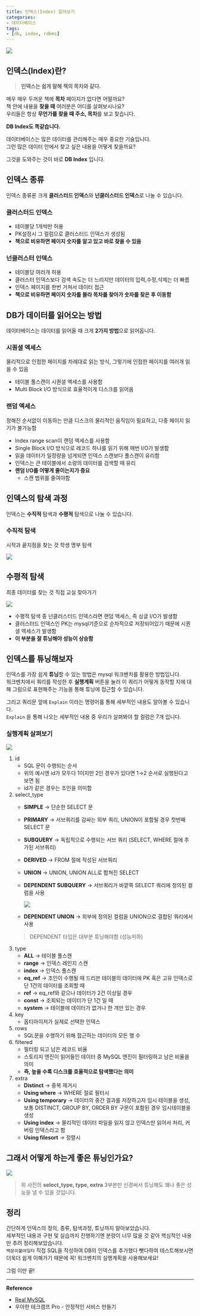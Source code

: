 ```yaml
---
title: 인덱스(Index) 알아보기
categories:
- 데이터베이스
tags:
- [db, index, rdbms]
---
```


![](https://images.unsplash.com/photo-1535905557558-afc4877a26fc?ixlib=rb-1.2.1&q=80&cs=tinysrgb&fm=jpg&crop=entropy&w=4800)

## 인덱스(Index)란?

> **인덱스는 쉽게 말해 책의 목차와 같다.**  

매우 매우 두꺼운 책에 **목차** 페이지가 없다면 어떨까요?  
책 안에 내용을 **찾을 때** 여러분은 어디를 살펴보시나요?  
우리들은 항상 **무언가를 찾을 때 주소, 목차**를 보고 찾습니다.

**DB Index도 똑같습니다.**

데이터베이스는 많은 데이터를 관리해주는 매우 중요한 기술입니다.  
그런 많은 데이터 안에서 찾고 싶은 내용을 어떻게 찾을까요?

그것을 도와주는 것이 바로 **DB Index** 입니다.

## 인덱스 종류

인덱스 종류론 크게 **클러스터드 인덱스**와 **넌클러스터드 인덱스**로 나눌 수 있습니다.

### 클러스터드 인덱스

- 테이블당 1개씩만 허용
- PK설정시 그 컬럼으로 클러스터드 인덱스가 생성됨
- **책으로 비유하면 페이지 숫자를 알고 있고 바로 찾을 수 있음**

### 넌클러스터 인덱스

- 테이블당 여러개 허용
- 클러스터 인덱스보다 검색 속도는 더 느리지만 데이터의 입력,수정,삭제는 더 빠름
- 인덱스 페이지를 한번 거쳐서 데이터 접근
- **책으로 비유하면 페이지 숫자를 몰라 목차를 찾아가 숫자를 찾은 후 이동함**

## DB가 데이터를 읽어오는 방법

데이터베이스는 데이터를 읽어올 때 크게 **2가지 방법**으로 읽어옵니다.

### 시퀀셜 엑세스

물리적으로 인접한 페이지를 차례대로 읽는 방식, 그렇기에 인접한 페이지를 여러개 읽을 수 있음

- 테이블 풀스캔이 시퀀셜 엑세스를 사용함
- Multi Block I/O 방식으로 효율적이게 디스크를 읽어옴

### 랜덤 엑세스

정해진 순서없이 이동하는 만큼 디스크의 물리적인 움직임이 필요하고, 다중 페이지 읽기가 불가능함

- Index range scan이 랜덤 엑세스를 사용함
- Single Block I/O 방식으로 레코드 하나를 읽기 위해 매번 I/O가 발생함
- 읽을 데이터가 일정량을 넘게되면 인덱스 스캔보다 풀스캔이 유리함
- 인덱스는 큰 테이블에서 소량의 데이터를 검색할 때 유리
- **랜덤 I/O를 어떻게 줄이는지가 중요**
  - 스캔 범위를 줄여야함

## 인덱스의 탐색 과정

인덱스는 **수직적** 탐색과 **수평적** 탐색으로 나눌 수 있습니다.

### 수직적 탐색

시작과 끝지점을 찾는 것 학생 명부 탐색

![](https://blog.kakaocdn.net/dn/yZGER/btrGlifxlqZ/r6pT9naKpqeH4FjjbwmQr1/img.png)

## 수평적 탐색

최종 데이터를 찾는 것 직접 교실 찾아가기

![](https://blog.kakaocdn.net/dn/ckgGZb/btrGjcUHhul/GTtEF9NKpfoRDjk3aiO340/img.png)

- 수평적 탐색 중 넌클러스터드 인덱스라면 랜덤 액세스, 즉 싱글 I/O가 발생함
- 클러스터드 인덱스인 PK는 mysql기준으로 순차적으로 저장되어있기 때문에 시퀀셜 엑세스가 발생함
- **이 부분을 잘 튜닝해야 성능이 상승함**

## 인덱스를 튜닝해보자

인덱스를 가장 쉽게 **튜닝**할 수 있는 방법은 mysql 워크벤치를 활용한 방법입니다.  
워크벤치에서 쿼리를 작성한 후 **실행계획** 버튼을 눌러 이 쿼리가 어떻게 동작할 지에 대해 그림으로 표현해주는 기능을 통해 튜닝에 접근할 수 있습니다.

그리고 쿼리문 앞에 `Explain` 이라는 명령어를 통해 세부적인 내용도 알아볼 수 있습니다.  
`Explain` 을 통해 나오는 세부적인 내용 중 우리가 살펴봐야 할 컬럼은 7개 입니다.

### 실행계획 살펴보기

![](https://blog.kakaocdn.net/dn/tRerx/btrGrWWnPes/FNFTkYGmto7f6zyLz1r6IK/img.png)

1. id
    - SQL 문이 수행되는 순서
    - 위의 예시엔 id가 모두다 1이지만 2인 경우가 있다면 1→2 순서로 실행된다고 보면 됨
    - id가 같은 경우는 조인을 의미함
2. select_type
    - **SIMPLE** → 단순한 SELECT 문
    - **PRIMARY** → 서브쿼리를 감싸는 외부 쿼리, UNION이 포함될 경우 첫번째 SELECT 문
    - **SUBQUERY** → 독립적으로 수행되는 서브 쿼리 (SELECT, WHERE 절에 추가된 서브쿼리)
    - **DERIVED** → FROM 절에 작성된 서브쿼리
    - **UNION** → UNION, UNION ALL로 합쳐진 SELECT
    - **DEPENDENT SUBQUERY** → 서브쿼리가 바깥쪽 SELECT 쿼리에 정의된 컬럼을 사용

        ![](https://blog.kakaocdn.net/dn/cC6Fxb/btrGjbVKgwP/kUGQjLvkYnx7v6ptgMX4j0/img.png)

    - **DEPENDENT UNION** → 외부에 정의된 컬럼을 UNION으로 결합된 쿼리에서 사용
    > DEPENDENT 타입은 대부분 튜닝해야함 (성능저하)
3. type
    - **ALL** → 테이블 풀스캔
    - **range** → 인덱스 레인지 스캔
    - **index** → 인덱스 풀스캔
    - **eq_ref** → 조인이 수행될 때 드리븐 테이블의 데이터에 PK 혹은 고유 인덱스로 단 1건의 데이터를 조회할 때
    - **ref** → eq_ref와 같으나 데이터가 2건 이상일 경우
    - **const** → 조회되는 데이터가 단 1건 일 때
    - **system** → 테이블에 데이터가 없거나 한 개만 있는 경우
4. key
    - 옵티마이저가 실제로 선택한 인덱스
5. rows
    - SQL문을 수행하기 위해 접근하는 데이터의 모든 행 수
6. filtered
    - 필터링 되고 남은 레코드 비율
    - 스토리지 엔진이 읽어들인 데이터 중 MySQL 엔진이 필터링하고 남은 비율을 의미
    - **즉, 높을 수록 디스크를 효율적으로 탐색했다는 의미**
7. extra
    - **Distinct** → 중복 제거시
    - **Using where** → WHERE 절로 필터시
    - **Using temporary** → 데이터의 중간 결과를 저장하고자 임시 테이블을 생성, 보통 DISTINCT, GROUP BY, ORDER BY 구문이 포함된 경우 임시테이블을 생성
    - **Using index** → 물리적인 데이터 파일을 읽지 않고 인덱스만 읽어서 처리, 커버링 인덱스라고 함
    - **Using filesort** → 정렬시

## 그래서 어떻게 하는게 좋은 튜닝인가요?

![](https://blog.kakaocdn.net/dn/bVPXsN/btrGmofxSip/nEEngrggpJPfxTN9K6lRK0/img.png)

> 위 사진의 **select_type, type, extra** 3부분만 신경써서 튜닝해도 꽤나 좋은 성능을 낼 수 있을 것입니다.

## 정리

간단하게 인덱스의 정의, 종류, 탐색과정, 튜닝까지 알아보았습니다.  
세부적인 내용과 구현 및 실습까지 진행하기엔 분량이 너무 많을 것 같아 핵심적인 내용만 추려 정리해보았습니다.  
`백문이불여일타` 직접 SQL을 작성하여 DB의 인덱스를 추가했다 뺏다하여 테스트해보시면 더욱더 쉽게 이해가기 때문에 꼭! 워크벤치의 실행계획을 사용해보세요!  

그럼 이만 끝!

---

**Reference**

- [Real MySQL](https://wikibook.co.kr/real-mysql/)
- 우아한 테크캠프 Pro - 안정적인 서비스 만들기
